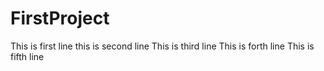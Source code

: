 # FirstProject

This is first line
this is second line
This is third line
This is forth line
This is fifth line
